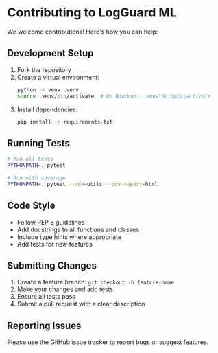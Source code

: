 # Contributing to LogGuard ML

We welcome contributions! Here's how you can help:

## Development Setup

1. Fork the repository
2. Create a virtual environment:
   ```bash
   python -m venv .venv
   source .venv/bin/activate  # On Windows: .venv\Scripts\activate
   ```
3. Install dependencies:
   ```bash
   pip install -r requirements.txt
   ```

## Running Tests

```bash
# Run all tests
PYTHONPATH=. pytest

# Run with coverage
PYTHONPATH=. pytest --cov=utils --cov-report=html
```

## Code Style

- Follow PEP 8 guidelines
- Add docstrings to all functions and classes
- Include type hints where appropriate
- Add tests for new features

## Submitting Changes

1. Create a feature branch: `git checkout -b feature-name`
2. Make your changes and add tests
3. Ensure all tests pass
4. Submit a pull request with a clear description

## Reporting Issues

Please use the GitHub issue tracker to report bugs or suggest features.
